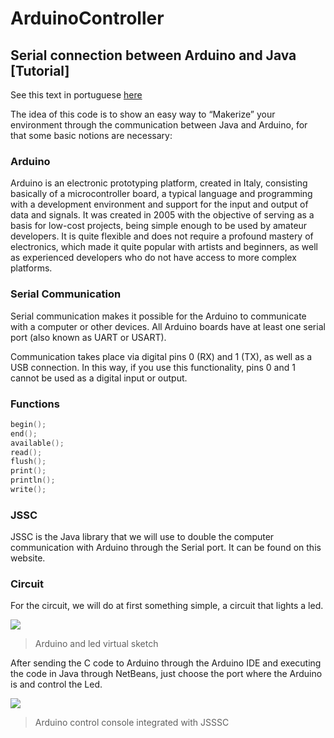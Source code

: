 # ArduinoController


## Serial connection between Arduino and Java [Tutorial]

See this text in portuguese [here](http://lite.acad.univali.br/pt/27/11/2015/410/)

The idea of this code is to show an easy way to “Makerize” your environment through the communication between Java and Arduino, for that some basic notions are necessary:

### Arduino
Arduino is an electronic prototyping platform, created in Italy, consisting basically of a microcontroller board, a typical language and programming with a development environment and support for the input and output of data and signals.
It was created in 2005 with the objective of serving as a basis for low-cost projects, being simple enough to be used by amateur developers.
It is quite flexible and does not require a profound mastery of electronics, which made it quite popular with artists and beginners, as well as experienced developers who do not have access to more complex platforms.

### Serial Communication
Serial communication makes it possible for the Arduino to communicate with a computer or other devices.
All Arduino boards have at least one serial port (also known as UART or USART). 

Communication takes place via digital pins 0 (RX) and 1 (TX), as well as a USB connection.
In this way, if you use this functionality, pins 0 and 1 cannot be used as a digital input or output.

### Functions
```c
begin();
end();
available();
read();
flush();
print();
println();
write();
```
### JSSC
JSSC is the Java library that we will use to double the computer communication with Arduino through the Serial port. It can be found on this website.

### Circuit
For the circuit, we will do at first something simple, a circuit that lights a led.

![](https://i.imgur.com/EvzbBGf.png)
> Arduino and led virtual sketch

After sending the C code to Arduino through the Arduino IDE and executing the code in Java through NetBeans, just choose the port where the Arduino is and control the Led.

![](https://i.imgur.com/TPPF8f1.jpg)
> Arduino control console integrated with JSSSC

